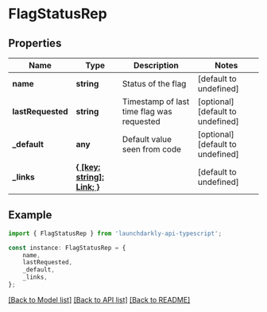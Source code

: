 # FlagStatusRep


## Properties

Name | Type | Description | Notes
------------ | ------------- | ------------- | -------------
**name** | **string** | Status of the flag | [default to undefined]
**lastRequested** | **string** | Timestamp of last time flag was requested | [optional] [default to undefined]
**_default** | **any** | Default value seen from code | [optional] [default to undefined]
**_links** | [**{ [key: string]: Link; }**](Link.md) |  | [default to undefined]

## Example

```typescript
import { FlagStatusRep } from 'launchdarkly-api-typescript';

const instance: FlagStatusRep = {
    name,
    lastRequested,
    _default,
    _links,
};
```

[[Back to Model list]](../README.md#documentation-for-models) [[Back to API list]](../README.md#documentation-for-api-endpoints) [[Back to README]](../README.md)

